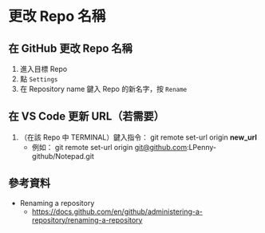 # 更改 Repo 名稱

## 在 GitHub 更改 Repo 名稱

1. 進入目標 Repo
2. 點 `Settings`
3. 在 Repository name 鍵入 Repo 的新名字，按 `Rename`

## 在 VS Code 更新 URL（若需要）

1. （在該 Repo 中 TERMINAL）鍵入指令： git remote set-url origin **new_url**
    * 例如： git remote set-url origin git@github.com:LPenny-github/Notepad.git

## 參考資料

* Renaming a repository
  * https://docs.github.com/en/github/administering-a-repository/renaming-a-repository